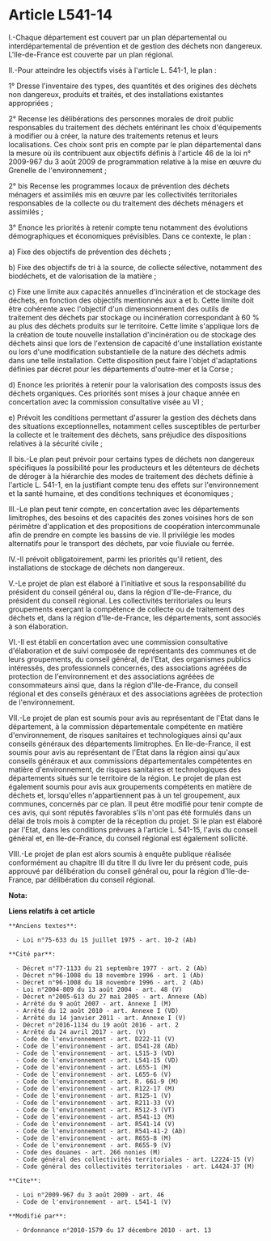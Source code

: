 # Article L541-14

I.-Chaque département est couvert par un plan départemental ou interdépartemental de prévention et de gestion des déchets non
dangereux. L'Ile-de-France est couverte par un plan régional. 

II.-Pour atteindre les objectifs visés à l'article L. 541-1, le plan : 

1° Dresse l'inventaire des types, des quantités et des origines des déchets non dangereux, produits et traités, et des
installations existantes appropriées ; 

2° Recense les délibérations des personnes morales de droit public responsables du traitement des déchets entérinant les
choix d'équipements à modifier ou à créer, la nature des traitements retenus et leurs localisations. Ces choix sont pris en
compte par le plan départemental dans la mesure où ils contribuent aux objectifs définis à l'article 46 de la loi n° 2009-967
du 3 août 2009 de programmation relative à la mise en œuvre du Grenelle de l'environnement ; 

2° bis Recense les programmes locaux de prévention des déchets ménagers et assimilés mis en œuvre par les collectivités
territoriales responsables de la collecte ou du traitement des déchets ménagers et assimilés ; 

3° Enonce les priorités à retenir compte tenu notamment des évolutions démographiques et économiques prévisibles. Dans ce
contexte, le plan : 

a) Fixe des objectifs de prévention des déchets ; 

b) Fixe des objectifs de tri à la source, de collecte sélective, notamment des biodéchets, et de valorisation de la
matière ; 

c) Fixe une limite aux capacités annuelles d'incinération et de stockage des déchets, en fonction des objectifs mentionnés
aux a et b. Cette limite doit être cohérente avec l'objectif d'un dimensionnement des outils de traitement des déchets par
stockage ou incinération correspondant à 60 % au plus des déchets produits sur le territoire. Cette limite s'applique lors de
la création de toute nouvelle installation d'incinération ou de stockage des déchets ainsi que lors de l'extension de
capacité d'une installation existante ou lors d'une modification substantielle de la nature des déchets admis dans une telle
installation. Cette disposition peut faire l'objet d'adaptations définies par décret pour les départements d'outre-mer et la
Corse ; 

d) Enonce les priorités à retenir pour la valorisation des composts issus des déchets organiques. Ces priorités sont mises à
jour chaque année en concertation avec la commission consultative visée au VI ; 

e) Prévoit les conditions permettant d'assurer la gestion des déchets dans des situations exceptionnelles, notamment celles
susceptibles de perturber la collecte et le traitement des déchets, sans préjudice des dispositions relatives à la sécurité
civile ; 

II bis.-Le plan peut prévoir pour certains types de déchets non dangereux spécifiques la possibilité pour les producteurs et
les détenteurs de déchets de déroger à la hiérarchie des modes de traitement des déchets définie à l'article L. 541-1, en la
justifiant compte tenu des effets sur l'environnement et la santé humaine, et des conditions techniques et économiques ; 

III.-Le plan peut tenir compte, en concertation avec les départements limitrophes, des besoins et des capacités des zones
voisines hors de son périmètre d'application et des propositions de coopération intercommunale afin de prendre en compte les
bassins de vie. Il privilégie les modes alternatifs pour le transport des déchets, par voie fluviale ou ferrée. 

IV.-Il prévoit obligatoirement, parmi les priorités qu'il retient, des installations de stockage de déchets non dangereux. 

V.-Le projet de plan est élaboré à l'initiative et sous la responsabilité du président du conseil général ou, dans la région
d'Ile-de-France, du président du conseil régional. Les collectivités territoriales ou leurs groupements exerçant la
compétence de collecte ou de traitement des déchets et, dans la région d'Ile-de-France, les départements, sont associés à son
élaboration. 

VI.-Il est établi en concertation avec une commission consultative d'élaboration et de suivi composée de représentants des
communes et de leurs groupements, du conseil général, de l'Etat, des organismes publics intéressés, des professionnels
concernés, des associations agréées de protection de l'environnement et des associations agréées de consommateurs ainsi que,
dans la région d'Ile-de-France, du conseil régional et des conseils généraux et des associations agréées de protection de
l'environnement. 

VII.-Le projet de plan est soumis pour avis au représentant de l'Etat dans le département, à la commission départementale
compétente en matière d'environnement, de risques sanitaires et technologiques ainsi qu'aux conseils généraux des
départements limitrophes. En Ile-de-France, il est soumis pour avis au représentant de l'Etat dans la région ainsi qu'aux
conseils généraux et aux commissions départementales compétentes en matière d'environnement, de risques sanitaires et
technologiques des départements situés sur le territoire de la région. Le projet de plan est également soumis pour avis aux
groupements compétents en matière de déchets et, lorsqu'elles n'appartiennent pas à un tel groupement, aux communes,
concernés par ce plan. Il peut être modifié pour tenir compte de ces avis, qui sont réputés favorables s'ils n'ont pas été
formulés dans un délai de trois mois à compter de la réception du projet. Si le plan est élaboré par l'Etat, dans les
conditions prévues à l'article L. 541-15, l'avis du conseil général et, en Ile-de-France, du conseil régional est également
sollicité. 

VIII.-Le projet de plan est alors soumis à enquête publique réalisée conformément au chapitre III du titre II du livre Ier du
présent code, puis approuvé par délibération du conseil général ou, pour la région d'Ile-de-France, par délibération du
conseil régional.

**Nota:**



**Liens relatifs à cet article**

	**Anciens textes**:

	  - Loi n°75-633 du 15 juillet 1975 - art. 10-2 (Ab)

	**Cité par**:

	  - Décret n°77-1133 du 21 septembre 1977 - art. 2 (Ab)
	  - Décret n°96-1008 du 18 novembre 1996 - art. 1 (Ab)
	  - Décret n°96-1008 du 18 novembre 1996 - art. 2 (Ab)
	  - Loi n°2004-809 du 13 août 2004 - art. 48 (V)
	  - Décret n°2005-613 du 27 mai 2005 - art. Annexe (Ab)
	  - Arrêté du 9 août 2007 - art. Annexe I (M)
	  - Arrêté du 12 août 2010 - art. Annexe I (VD)
	  - Arrêté du 14 janvier 2011 - art. Annexe I (V)
	  - Décret n°2016-1134 du 19 août 2016 - art. 2
	  - Arrêté du 24 avril 2017 - art. (V)
	  - Code de l'environnement - art. D222-11 (V)
	  - Code de l'environnement - art. D541-28 (Ab)
	  - Code de l'environnement - art. L515-3 (VD)
	  - Code de l'environnement - art. L541-15 (VD)
	  - Code de l'environnement - art. L655-1 (M)
	  - Code de l'environnement - art. L655-6 (V)
	  - Code de l'environnement - art. R. 661-9 (M)
	  - Code de l'environnement - art. R122-17 (M)
	  - Code de l'environnement - art. R125-1 (V)
	  - Code de l'environnement - art. R211-33 (V)
	  - Code de l'environnement - art. R512-3 (VT)
	  - Code de l'environnement - art. R541-13 (M)
	  - Code de l'environnement - art. R541-14 (V)
	  - Code de l'environnement - art. R541-41-2 (Ab)
	  - Code de l'environnement - art. R655-8 (M)
	  - Code de l'environnement - art. R655-9 (V)
	  - Code des douanes - art. 266 nonies (M)
	  - Code général des collectivités territoriales - art. L2224-15 (V)
	  - Code général des collectivités territoriales - art. L4424-37 (M)

	**Cite**:

	  - Loi n°2009-967 du 3 août 2009 - art. 46
	  - Code de l'environnement - art. L541-1 (V)

	**Modifié par**:

	  - Ordonnance n°2010-1579 du 17 décembre 2010 - art. 13
